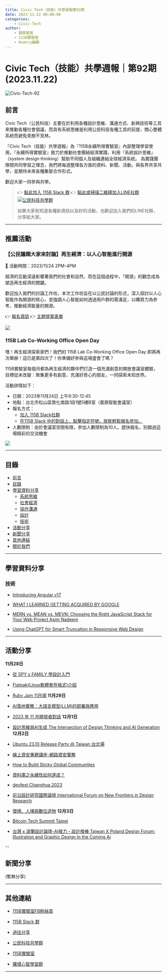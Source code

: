 ```yaml
---
title: Civic Tech（技能）共學週報第92期
date: 2023-11-22 00:00:00
categories:
	- Civic-Tech
author:
	- 嘉鼎智能
	- 115B實驗室
	- Huanry編輯
---
```

# Civic Tech（技能）共學週報｜第92期 (2023.11.22)

![Civic-Tech-92](/img/ct/92.png)

## 前言

Civic Tech（公民科技）主要在於利用各種設計思維、溝通方式、新興技術等工具來推動各種社會倡議，而具有系統思維是利用公民科技各種工具的前提，關心整體系統而避免見樹不見林。

『Civic Tech（技能）共學週報』為『115B永續所得實驗室』內部整理學習使用，『永續所得實驗室』致力於推動社會團結經濟實踐，利用『系統設計思維』（system design thinking）幫助不同個人及組織連結全球經濟系統。
為實踐團隊間共同學習之理念，我們將每週整理各方面的資料、新聞、活動，與各界共享共學，並期待未來各種集智合作形式。

歡迎大家一同參與共學。

>👉  [點此加入 115B Slack 群](https://bit.ly/Slack115b)
>👉  [點此或掃描二維碼加入LINE社群](https://line.me/ti/g2/Dj4AkbdDsY6o4D_CdDUB6Q)
>[![公民科技共學群](/img/產品共學群.jpg)](https://line.me/ti/g2/Dj4AkbdDsY6o4D_CdDUB6Q)
>
>如果大家有知道各種新資訊以及好的活動，也歡迎加入我們的LINE社群，分享給大家。

---
## 推薦活動

### 【公民議題大家來討論】再生經濟：以人心智能進行開源

🔶 活動時間：2023/11/24 2PM-4PM

經濟的互動深遠影響著我們的社會和自然，而在這個過程中，「開源」的觀念成為塑造再生經濟的關鍵。

歡迎加入我們的討論工作坊，本次工作坊旨在以公民討論的形式，深入探討以人心智能作為開源的核心，並強調人心智能如何透過用戶群的需滿足，以購買力為參考，推動經濟能量的開源。

👉 [報名資訊](https://www.accupass.com/event/2311090555179431371550)
👉 [主題提案表單](https://psee.io/5en4e7)

![](https://static.accupass.com/eventbanner/2311090935232093875646.jpg)


### 115B Lab Co-Working Office Open Day

嘿！再生經濟探索家們！我們的 115B Lab Co-Working Office Open Day 即將再次舉辦！這已是第四次了！你準備好參與這場盛會了嗎？

115B實驗室每個月都為再生經濟的夥伴們打造一個充滿創意的開放會議室體驗，目標從未改變：聚集更多有創意、充滿好奇心的朋友，一同探索未知世界。

活動詳情如下：
- 日期：2023年11月24日 上午9:30-12:45
- 地點：台北市松山區敦化南路1段1號5樓B室（嘉鼎智能會議室）
- 報名方式：
	- [加入 115B Slack社群](https://join.slack.com/t/115bworkspace/shared_invite/zt-19ok0mu03-UaU9MWV7la~P~XBlUDdWJA)
	- [在115B Slack 中的對話上，點擊指定符號，就能輕鬆報名參加。](https://115bworkspace.slack.com/archives/C03GV6V20KY/p1700128555706919) 
- 人數限制：由於會議室空間有限，參加人數限制為10人。趕快報名，別錯過這場精彩的交流機會

![](/img/events/20231124-open.png)

---
## 目錄
- [前言](#前言)
- [目錄](#目錄)
- [學習資料分享](#學習資料分享)
	- [系統思維](#系統思維)
	- [社會經濟](#社會經濟)
	- [協作溝通](#協作溝通)
	- [設計](#設計)
	- [技術](#技術)
- [活動分享](#活動分享)
- [新聞分享](#新聞分享)
- [其他連結](#其他連結)
- [關於我們](#關於我們)

---
## 學習資料分享

### 技術

- [Introducing Angular v17](https://blog.angular.io/introducing-angular-v17-4d7033312e4b)

- [WHAT I LEARNED GETTING ACQUIRED BY GOOGLE](https://shreyans.org/google)

- [MERN vs. MEAN vs. MEVN: Choosing the Right JavaScript Stack for Your Web Project
Asim Nadeem](https://medium.com/@asimx07/mern-vs-mean-vs-mevn-choosing-the-right-javascript-stack-for-your-web-project-6fadfd509f9c)

- [Using ChatGPT for Smart Truncation in Responsive Web Design](https://thecleverest.com/using-chatgpt-for-smart-truncation-in-responsive-web-design/)

---
## 活動分享

**11月28日**
- [從 SPY x FAMILY 學設計入門](https://www.accupass.com/event/2311201115359299344100)

- [Flatpak(Linux軟體套件格式)介紹](https://hackingthursday.kktix.cc/events/2bfe702b)

- [Ruby Jam 11月場](https://rubytaiwan.kktix.cc/events/rubyjam2311)
**11月29日**
- [AI落地實務：大語言模型(LLM)的部署與應用](https://www.accupass.com/event/2310200905401504866946)

- [2023 年 11 月開發者對話](https://developers-talk.kktix.cc/events/2023-11)
**12月1日**
- [設計思維與AI生成 The Intersection of Design Thinking and AI Generation](https://www.accupass.com/event/2310180552425520346630)
**12月2日**
- [Ubuntu 23.10 Release Party @ Taiwan 台北場](https://ubuntu-tw.kktix.cc/events/urptw2310-tp)

- [線上資安專題講座-網路資安實務](https://isipevent.kktix.cc/events/098efec3-copy-2)

- [How to Build Sticky Global Communities](https://www.eventbrite.com/e/communities-meetuphow-to-build-sticky-global-communities-registration-743441271857)

- [資料庫之永續性如何達成？](https://www.accupass.com/event/2311100357292141290080)

- [devfest Changhua 2023](https://www.accupass.com/event/2311081211342601168330)

- [前沿設計研究國際論壇 International Forum on New Frontiers in Design Research](https://www.accupass.com/event/2310180605301944864196)

- [環境、人擇與數位造物](https://www.accupass.com/event/2308020400402092424944)
**12月3日**
- [Bitcoin Tech Summit Taipei](https://www.accupass.com/event/2311191022387443104900)

- [台灣 x 波蘭設計論壇-AI接力・設計接棒 Taiwan X Poland Design Forum: Illustration and Graphic Design In the Coming Ai](https://www.accupass.com/event/2310180728275418083050)

--
## 新聞分享

(暫無分享)

---
## 其他連結

- [115B實驗室FB粉絲頁](https://www.facebook.com/%E6%B0%B8%E7%BA%8C%E6%89%80%E5%BE%97%E5%AF%A6%E9%A9%97%E5%AE%A4-102916798609139)

- [115B Slack 群](https://bit.ly/Slack115b)

- [過往分享](/categories/Civic-Tech)

- [公民科技共學群](https://line.me/ti/g2/Dj4AkbdDsY6o4D_CdDUB6Q?utm_source=invitation&utm_medium=link_copy&utm_campaign=default)

- [115B實驗室](https://line.me/ti/g2/asPFU-0w4o9MIRSBdb4gtg?utm_source=invitation&utm_medium=link_copy&utm_campaign=default)

- [擴增心智學習群](https://line.me/ti/g2/asPFU-0w4o9MIRSBdb4gtg?utm_source=invitation&utm_medium=link_copy&utm_campaign=default)

---